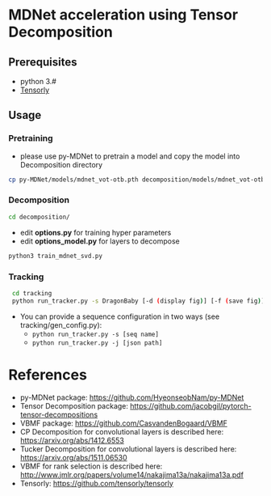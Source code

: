 # MDNet acceleration using Tensor Decomposition

## Prerequisites
- python 3.#
- [Tensorly](https://github.com/tensorly/tensorly)


## Usage

### Pretraining
- please use py-MDNet to pretrain a model and copy the model into Decomposition directory
```bash
cp py-MDNet/models/mdnet_vot-otb.pth decomposition/models/mdnet_vot-otb.pth
```

### Decomposition
```bash
cd decomposition/
```
- edit **options.py** for training hyper parameters
- edit **options_model.py** for layers to decompose
```bash
python3 train_mdnet_svd.py
```

### Tracking
```bash
 cd tracking
 python run_tracker.py -s DragonBaby [-d (display fig)] [-f (save fig)]
```
 - You can provide a sequence configuration in two ways (see tracking/gen_config.py):
   - ```python run_tracker.py -s [seq name]```
   - ```python run_tracker.py -j [json path]```

# References
- py-MDNet package: https://github.com/HyeonseobNam/py-MDNet
- Tensor Decomposition package: https://github.com/jacobgil/pytorch-tensor-decompositions
- VBMF package: https://github.com/CasvandenBogaard/VBMF
- CP Decomposition for convolutional layers is described here: https://arxiv.org/abs/1412.6553
- Tucker Decomposition for convolutional layers is described here: https://arxiv.org/abs/1511.06530
- VBMF for rank selection is described here: http://www.jmlr.org/papers/volume14/nakajima13a/nakajima13a.pdf
- Tensorly: https://github.com/tensorly/tensorly
